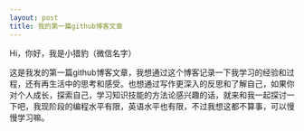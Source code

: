 ```yaml
---
layout: post
title: 我的第一篇github博客文章
---
```



Hi，你好，我是小猎豹（微信名字）

这是我发的第一篇github博客文章，我想通过这个博客记录一下我学习的经验和过程，还有再生活中的思考和感受。也想通过写作更深入的反思和了解自己，如果你对个人成长，探索自己，学习知识技能的方法论感兴趣的话，就来和我一起探讨一下吧，我现阶段的编程水平有限，英语水平也有限，不过我想这都不算事，可以慢慢学习嘛。

